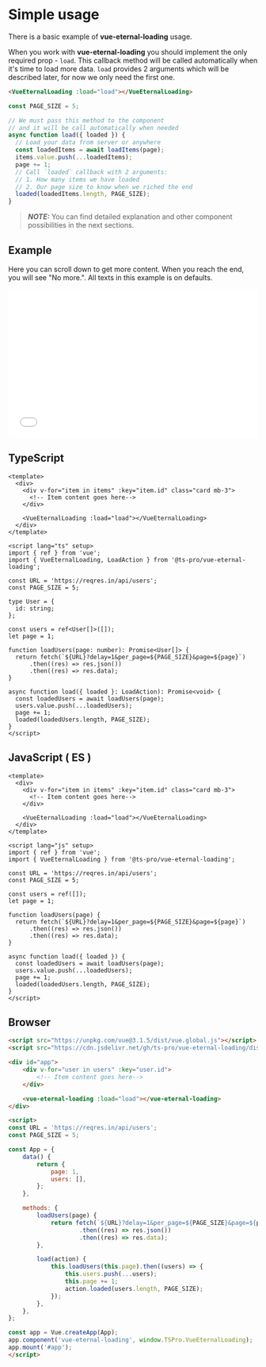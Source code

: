 # Simple usage

There is a basic example of **vue-eternal-loading** usage.

When you work with **vue-eternal-loading** you should implement the only required prop - `load`. This callback method will be called automatically when it's time to load more data. `load` provides 2 arguments which will be described later, for now we only need the first one.
```html
<VueEternalLoading :load="load"></VueEternalLoading>
```
```ts
const PAGE_SIZE = 5;

// We must pass this method to the component 
// and it will be call automatically when needed
async function load({ loaded }) {
  // Load your data from server or anywhere
  const loadedItems = await loadItems(page);
  items.value.push(...loadedItems);
  page += 1;
  // Call `loaded` callback with 2 arguments:
  // 1. How many items we have loaded
  // 2. Our page size to know when we riched the end
  loaded(loadedItems.length, PAGE_SIZE);
}
```

> **_NOTE:_**  You can find detailed explanation and other component possibilities in the next sections.

## Example

Here you can scroll down to get more content. When you reach the end, you will see "No more.". All texts in this example is on defaults.

<iframe width="100%" height="300" src="//jsfiddle.net/gavrashenko/pe58wszL/78/embedded/result/dark/" allowfullscreen="allowfullscreen" allowpaymentrequest frameborder="0"></iframe>

## TypeScript
```vue
<template>
  <div>
    <div v-for="item in items" :key="item.id" class="card mb-3">
      <!-- Item content goes here-->
    </div>

    <VueEternalLoading :load="load"></VueEternalLoading>
  </div>
</template>

<script lang="ts" setup>
import { ref } from 'vue';
import { VueEternalLoading, LoadAction } from '@ts-pro/vue-eternal-loading';

const URL = 'https://reqres.in/api/users';
const PAGE_SIZE = 5;

type User = {
  id: string;
};

const users = ref<User[]>([]);
let page = 1;

function loadUsers(page: number): Promise<User[]> {
  return fetch(`${URL}?delay=1&per_page=${PAGE_SIZE}&page=${page}`)
      .then((res) => res.json())
      .then((res) => res.data);
}

async function load({ loaded }: LoadAction): Promise<void> {
  const loadedUsers = await loadUsers(page);
  users.value.push(...loadedUsers);
  page += 1;
  loaded(loadedUsers.length, PAGE_SIZE);
}
</script>
```

## JavaScript ( ES )
```vue
<template>
  <div>
    <div v-for="item in items" :key="item.id" class="card mb-3">
      <!-- Item content goes here-->
    </div>

    <VueEternalLoading :load="load"></VueEternalLoading>
  </div>
</template>

<script lang="js" setup>
import { ref } from 'vue';
import { VueEternalLoading } from '@ts-pro/vue-eternal-loading';

const URL = 'https://reqres.in/api/users';
const PAGE_SIZE = 5;

const users = ref([]);
let page = 1;

function loadUsers(page) {
  return fetch(`${URL}?delay=1&per_page=${PAGE_SIZE}&page=${page}`)
      .then((res) => res.json())
      .then((res) => res.data);
}

async function load({ loaded }) {
  const loadedUsers = await loadUsers(page);
  users.value.push(...loadedUsers);
  page += 1;
  loaded(loadedUsers.length, PAGE_SIZE);
}
</script>
```

## Browser
```html
<script src="https://unpkg.com/vue@3.1.5/dist/vue.global.js"></script>
<script src="https://cdn.jsdelivr.net/gh/ts-pro/vue-eternal-loading/dist/vue-eternal-loading.umd.js"></script>

<div id="app">
    <div v-for="user in users" :key="user.id">
        <!-- Item content goes here-->
    </div>

    <vue-eternal-loading :load="load"></vue-eternal-loading>
</div>

<script>
const URL = 'https://reqres.in/api/users';
const PAGE_SIZE = 5;

const App = {
    data() {
        return {
            page: 1,
            users: [],
        };
    },

    methods: {
        loadUsers(page) {
            return fetch(`${URL}?delay=1&per_page=${PAGE_SIZE}&page=${page}`)
                    .then((res) => res.json())
                    .then((res) => res.data);
        },

        load(action) {
            this.loadUsers(this.page).then((users) => {
                this.users.push(...users);
                this.page += 1;
                action.loaded(users.length, PAGE_SIZE);
            });
        },
    },
};

const app = Vue.createApp(App);
app.component('vue-eternal-loading', window.TSPro.VueEternalLoading);
app.mount('#app');
</script>
```

